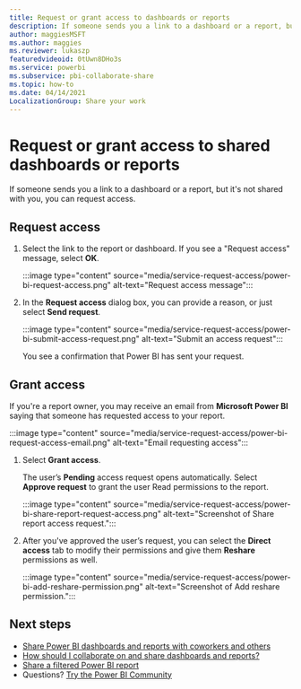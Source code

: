 ```yaml
---
title: Request or grant access to dashboards or reports
description: If someone sends you a link to a dashboard or a report, but doesn't share it with you, you can request access.
author: maggiesMSFT
ms.author: maggies
ms.reviewer: lukaszp
featuredvideoid: 0tUwn8DHo3s
ms.service: powerbi
ms.subservice: pbi-collaborate-share
ms.topic: how-to
ms.date: 04/14/2021
LocalizationGroup: Share your work
---
```

# Request or grant access to shared dashboards or reports

If someone sends you a link to a dashboard or a report, but it's not shared with you, you can request access. 

## Request access

1. Select the link to the report or dashboard. If you see a "Request access" message, select **OK**.

    :::image type="content" source="media/service-request-access/power-bi-request-access.png" alt-text="Request access message":::

1. In the **Request access** dialog box, you can provide a reason, or just select **Send request**.

    :::image type="content" source="media/service-request-access/power-bi-submit-access-request.png" alt-text="Submit an access request":::

    You see a confirmation that Power BI has sent your request.

## Grant access

If you're a report owner, you may receive an email from **Microsoft Power BI** saying that someone has requested access to your report.

:::image type="content" source="media/service-request-access/power-bi-request-access-email.png" alt-text="Email requesting access":::

1. Select **Grant access**.

    The user’s **Pending** access request opens automatically. Select **Approve request** to grant the user Read permissions to the report.

    :::image type="content" source="media/service-request-access/power-bi-share-report-request-access.png" alt-text="Screenshot of Share report access request.":::

1. After you've approved the user’s request, you can select the **Direct access** tab to modify their permissions and give them **Reshare** permissions as well.

    :::image type="content" source="media/service-request-access/power-bi-add-reshare-permission.png" alt-text="Screenshot of Add reshare permission.":::


## Next steps

- [Share Power BI dashboards and reports with coworkers and others](service-share-dashboards.md)
- [How should I collaborate on and share dashboards and reports?](service-how-to-collaborate-distribute-dashboards-reports.md)
- [Share a filtered Power BI report](service-share-reports.md)
- Questions? [Try the Power BI Community](https://community.powerbi.com/)
